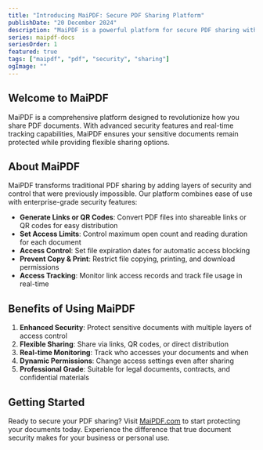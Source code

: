 ```yaml
---
title: "Introducing MaiPDF: Secure PDF Sharing Platform"
publishDate: "20 December 2024"
description: "MaiPDF is a powerful platform for secure PDF sharing with access controls, tracking, and dynamic permissions"
series: maipdf-docs
seriesOrder: 1
featured: true
tags: ["maipdf", "pdf", "security", "sharing"]
ogImage: ""
---
```


## Welcome to MaiPDF

MaiPDF is a comprehensive platform designed to revolutionize how you share PDF documents. With advanced security features and real-time tracking capabilities, MaiPDF ensures your sensitive documents remain protected while providing flexible sharing options.

## About MaiPDF

MaiPDF transforms traditional PDF sharing by adding layers of security and control that were previously impossible. Our platform combines ease of use with enterprise-grade security features:

- **Generate Links or QR Codes**: Convert PDF files into shareable links or QR codes for easy distribution
- **Set Access Limits**: Control maximum open count and reading duration for each document
- **Access Control**: Set file expiration dates for automatic access blocking
- **Prevent Copy & Print**: Restrict file copying, printing, and download permissions
- **Access Tracking**: Monitor link access records and track file usage in real-time

## Benefits of Using MaiPDF

1. **Enhanced Security**: Protect sensitive documents with multiple layers of access control
2. **Flexible Sharing**: Share via links, QR codes, or direct distribution
3. **Real-time Monitoring**: Track who accesses your documents and when
4. **Dynamic Permissions**: Change access settings even after sharing
5. **Professional Grade**: Suitable for legal documents, contracts, and confidential materials

## Getting Started

Ready to secure your PDF sharing? Visit [MaiPDF.com](https://maipdf.com) to start protecting your documents today. Experience the difference that true document security makes for your business or personal use.
